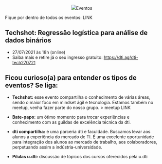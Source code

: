 <p align="center">
<img src="https://magazine25.vteximg.com.br/arquivos/ids/207265-1250-1250/Balao-Metalizado-Redondo-Feliz-Aniversario-Azul-18------1-Unidade.jpg?v=637426739577930000"

# Eventos

Fique por dentro de todos os eventos: LINK 

## Techshot: Regressão logística para análise de dados binários
- 27/07/2021 às 18h (online)
- Saiba mais e retire já o seu ingresso gratuito: <https://dti.ag/dti-tech270721>


## Ficou curioso(a) para entender os tipos de eventos? Se liga:

- **Techshot:**  esse evento compartilha o conhecimento de várias áreas, sendo o maior foco em mindset ágil e tecnologia. Estamos também no meetup, venha fazer parte do nosso grupo. > meetup LINK
- **Bate-papo:** um ótimo momento para trocar experiências e conhecimento com as guildas de excelência técnica da dti. 
- **dti compartilha:**  é uma parceria dti e faculdade. Buscamos levar aos alunos a experiência do mercado de TI.  É uma excelente oportunidade para integração dos alunos ao mercado de trabalho, aos colaboradores, perpetuando assim a indústria-universidade. 
- **Pílulas u.dti:** discussão de tópicos dos cursos oferecidos pela u.dti 

  <style>
/*Link não visitado */
a:link {
  color: green;
  text-decoration: none;
}
  <a href="https://https://www.dtidigital.com.br//">dtidigital</a></p>


